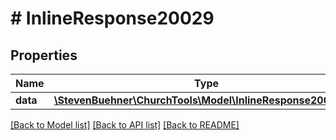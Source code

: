 # # InlineResponse20029

## Properties

Name | Type | Description | Notes
------------ | ------------- | ------------- | -------------
**data** | [**\StevenBuehner\ChurchTools\Model\InlineResponse2009Data**](InlineResponse2009Data.md) |  | [optional]

[[Back to Model list]](../../README.md#models) [[Back to API list]](../../README.md#endpoints) [[Back to README]](../../README.md)
